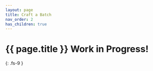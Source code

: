 ```yaml
---
layout: page
title: Craft a Batch
nav_order: 2
has_children: true
---
```

# {{ page.title }} <span class="label label-purple">Work in Progress!</span>
{: .fs-9 }
